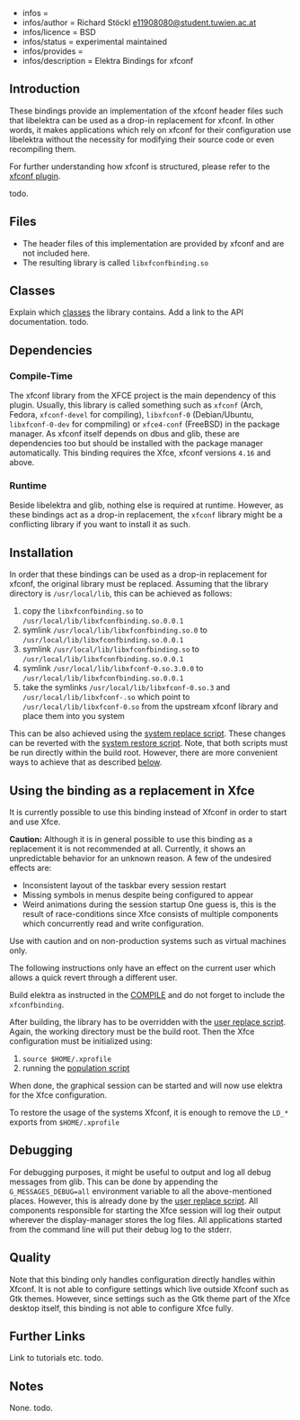 - infos =
- infos/author = Richard Stöckl <e11908080@student.tuwien.ac.at>
- infos/licence = BSD
- infos/status = experimental maintained
- infos/provides =
- infos/description = Elektra Bindings for xfconf

## Introduction

These bindings provide an implementation of the xfconf header files such that libelektra can be used as a drop-in replacement for xfconf.
In other words, it makes applications which rely on xfconf for their configuration use libelektra without the necessity for modifying their source code or even recompiling them.

For further understanding how xfconf is structured, please refer to the [xfconf plugin](../../../src/plugins/xfconf/README.md#xfconf-terminology).

todo.

## Files

- The header files of this implementation are provided by xfconf and are not included here.
- The resulting library is called `libxfconfbinding.so`

## Classes

Explain which [classes](/doc/help/elektra-glossary.md) the library contains.
Add a link to the API documentation.
todo.

## Dependencies

### Compile-Time

The xfconf library from the XFCE project is the main dependency of this plugin.
Usually, this library is called something such as `xfconf` (Arch, Fedora, `xfconf-devel` for compiling), `libxfconf-0` (Debian/Ubuntu, `libxfconf-0-dev` for compmiling) or `xfce4-conf` (FreeBSD) in the package manager.
As xfconf itself depends on dbus and glib, these are dependencies too but should be installed with the package manager automatically.
This binding requires the Xfce, xfconf versions `4.16` and above.

### Runtime

Beside libelektra and glib, nothing else is required at runtime.
However, as these bindings act as a drop-in replacement, the `xfconf` library might be a conflicting library if you want to install it as such.

## Installation

In order that these bindings can be used as a drop-in replacement for xfconf, the original library must be replaced.
Assuming that the library directory is `/usr/local/lib`, this can be achieved as follows:

1. copy the `libxfconfbinding.so` to `/usr/local/lib/libxfconfbinding.so.0.0.1`
2. symlink `/usr/local/lib/libxfconfbinding.so.0` to `/usr/local/lib/libxfconfbinding.so.0.0.1`
3. symlink `/usr/local/lib/libxfconfbinding.so` to `/usr/local/lib/libxfconfbinding.so.0.0.1`
4. symlink `/usr/local/lib/libxfconf-0.so.3.0.0` to `/usr/local/lib/libxfconfbinding.so.0.0.1`
5. take the symlinks `/usr/local/lib/libxfconf-0.so.3` and `/usr/local/lib/libxfconf-.so` which point to `/usr/local/lib/libxfconf-0.so` from the upstream xfconf library and place them into you system

This can be also achieved using the [system replace script](scripts/replace-system-xfconf.sh).
These changes can be reverted with the [system restore script](scripts/restore-system-xfconf.sh).
Note, that both scripts must be run directly within the build root.
However, there are more convenient ways to achieve that as described [below](#using-the-binding-as-a-replacement-in-xfce).

## Using the binding as a replacement in Xfce

It is currently possible to use this binding instead of Xfconf in order to start and use Xfce.

**Caution:** Although it is in general possible to use this binding as a replacement it is not recommended at all.
Currently, it shows an unpredictable behavior for an unknown reason.
A few of the undesired effects are:

- Inconsistent layout of the taskbar every session restart
- Missing symbols in menus despite being configured to appear
- Weird animations during the session startup
  One guess is, this is the result of race-conditions since Xfce consists of multiple components which concurrently read and write configuration.

Use with caution and on non-production systems such as virtual machines only.

The following instructions only have an effect on the current user which allows a quick revert through a different user.

Build elektra as instructed in the [COMPILE](../../../doc/COMPILE.md#developer-options) and do not forget to include the `xfconfbinding`.

After building, the library has to be overridden with the [user replace script](scripts/replace-user-xfconf.sh).
Again, the working directory must be the build root.
Then the Xfce configuration must be initialized using:

1. `source $HOME/.xprofile`
2. running the [population script](scripts/populate-xfconf.sh)

When done, the graphical session can be started and will now use elektra for the Xfce configuration.

To restore the usage of the systems Xfconf, it is enough to remove the `LD_*` exports from `$HOME/.xprofile`

## Debugging

For debugging purposes, it might be useful to output and log all debug messages from glib.
This can be done by appending the `G_MESSAGES_DEBUG=all` environment variable to all the above-mentioned places.
However, this is already done by the [user replace script](scripts/replace-user-xfconf.sh).
All components responsible for starting the Xfce session will log their output wherever the display-manager stores the log files.
All applications started from the command line will put their debug log to the stderr.

## Quality

Note that this binding only handles configuration directly handles within Xfconf.
It is not able to configure settings which live outside Xfconf such as Gtk themes.
However, since settings such as the Gtk theme part of the Xfce desktop itself, this binding is not able to configure Xfce fully.

## Further Links

Link to tutorials etc.
todo.

## Notes

None.
todo.
